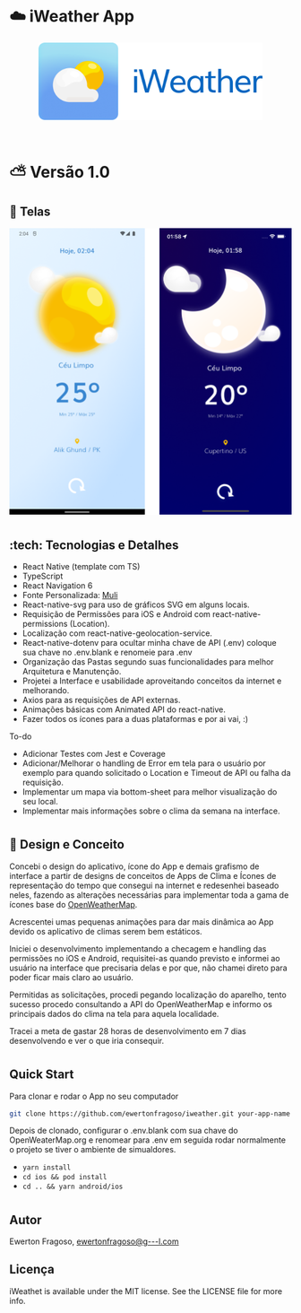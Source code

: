# :cloud: iWeather App

<p align="center">
  <img alt="iWeather App"
        src="assets/iWeather.png" width="400"/>
</p>
<br/>

# :partly_sunny: Versão 1.0

## :iphone: Telas

<p align="center">
  <img alt="iWeather App"
        src="assets/telas_iWeather.png" />
</p>

#

## :tech: Tecnologias e Detalhes

- React Native (template com TS)
- TypeScript
- React Navigation 6
- Fonte Personalizada: [Muli](https://www.fontsquirrel.com/fonts/muli)
- React-native-svg para uso de gráficos SVG em alguns locais.
- Requisição de Permissões para iOS e Android com react-native-permissions (Location).
- Localização com react-native-geolocation-service.
- React-native-dotenv para ocultar minha chave de API (.env) coloque sua chave no .env.blank e renomeie para .env
- Organização das Pastas segundo suas funcionalidades para melhor Arquitetura e Manutenção.
- Projetei a Interface e usabilidade aproveitando conceitos da internet e melhorando.
- Axios para as requisições de API externas.
- Animações básicas com Animated API do react-native.
- Fazer todos os ícones para a duas plataformas e por ai vai, :)

To-do
- Adicionar Testes com Jest e Coverage
- Adicionar/Melhorar o handling de Error em tela para o usuário por exemplo para quando solicitado o Location e Timeout de API ou falha da requisição.
- Implementar um mapa via bottom-sheet para melhor visualização do seu local.
- Implementar mais informações sobre o clima da semana na interface.

#

## :art: Design e Conceito


Concebi o design do aplicativo, ícone do App e demais grafismo de interface a partir de designs de conceitos de Apps de Clima e Ícones de representação do tempo que consegui na internet e redesenhei baseado neles, fazendo as alterações necessárias para implementar toda a gama de ícones base do [OpenWeatherMap](https://openweathermap.org/weather-conditions#Weather-Condition-Codes-2).

Acrescentei umas pequenas animações para dar mais dinâmica ao App devido os aplicativo de climas serem bem estáticos. 

Iniciei o desenvolvimento implementando a checagem e handling das permissões no iOS e Android, requisitei-as quando previsto e informei ao usuário na interface que precisaria delas e por que, não chamei direto para poder ficar mais claro ao usuário.

Permitidas as solicitações, procedi pegando localização do aparelho, tento sucesso procedo consultando a API do OpenWeatherMap e informo os principais dados do clima na tela para aquela localidade. 

Tracei a meta de gastar 28 horas de desenvolvimento em 7 dias desenvolvendo e ver o que iria consequir.

#
## Quick Start

Para clonar e rodar o App no seu computador

```sh
git clone https://github.com/ewertonfragoso/iweather.git your-app-name
```
Depois de clonado, configurar o .env.blank com sua chave do OpenWeaterMap.org e renomear para .env em seguida rodar normalmente o projeto se tiver o ambiente de simualdores.

- `yarn install`
- `cd ios && pod install`
- `cd .. && yarn android/ios`
#

## Autor

Ewerton Fragoso, ewertonfragoso@g---l.com

## Licença

iWeathet is available under the MIT license. See the LICENSE file for more info.


